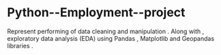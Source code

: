 # Python--Employment--project
Represent performing of data cleaning and manipulation . Along with , exploratory data analysis (EDA) using Pandas , Matplotlib and Geopandas libraries .

